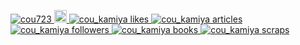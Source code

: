 <p align="left">
  <a href="https://github.com/cou723/cou723/">
    <img src="https://komarev.com/ghpvc/?username=cou723&style=for-the-badge" alt="cou723" />
  </a>
  <a href="http://qiita.com/cou_C">
    <img height="20" src="https://qiita-badge.apiapi.app/s/cou_C/posts.svg" />
  </a>
  <!-- Like のバッジ -->
  <a href="https://zenn.dev/cou_kamiya">
    <img src="https://zenn.badge.nikaera.com/s/cou_kamiya/likes?style=for-the-badge" alt="cou_kamiya likes" />
  </a>

  <!-- Articles のバッジ -->
  <a href="https://zenn.dev/cou_kamiya/articles">
    <img src="https://zenn.badge.nikaera.com/s/cou_kamiya/articles?style=for-the-badge" alt="cou_kamiya articles" />
  </a>

  <!-- Followers のバッジ -->
  <a href="https://zenn.dev/cou_kamiya/followers">
    <img src="https://zenn.badge.nikaera.com/s/cou_kamiya/followers?style=for-the-badge" alt="cou_kamiya followers" />
  </a>

  <!-- Books のバッジ -->
  <a href="https://zenn.dev/cou_kamiya/books">
    <img src="https://zenn.badge.nikaera.com/s/cou_kamiya/books?style=for-the-badge" alt="cou_kamiya books" />
  </a>

  <!-- Scraps のバッジ -->
  <a href="https://zenn.dev/cou_kamiya/scraps">
    <img src="https://zenn.badge.nikaera.com/s/cou_kamiya/scraps?style=for-the-badge" alt="cou_kamiya scraps" />
  </a>
</p>
